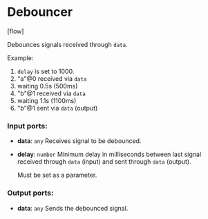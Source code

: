 # Debouncer

[flow]

Debounces signals received through `data`.

Example:
1. `delay` is set to 1000.
2. "a"@0 received via `data`
3. waiting 0.5s (500ms)
4. "b"@1 received via `data`
5. waiting 1.1s (1100ms)
6. "b"@1 sent via `data` (output)

### Input ports:

* __data__: `any`
    Receives signal to be debounced.



* __delay__: `number`
    Minimum delay in milliseconds between last signal received through `data` (input) and sent through `data` (output).
    
    Must be set as a parameter.



### Output ports:

* __data__: `any`
    Sends the debounced signal.



